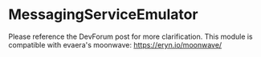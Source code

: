 # MessagingServiceEmulator

Please reference the DevForum post for more clarification.  This module is compatible with evaera's moonwave: https://eryn.io/moonwave/